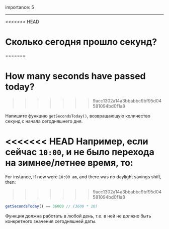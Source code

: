 importance: 5

---

<<<<<<< HEAD
# Сколько сегодня прошло секунд?
=======
# How many seconds have passed today?
>>>>>>> 9acc1302a14a3bbabbc9bf95d04581094bd0f1a8

Напишите функцию `getSecondsToday()`, возвращающую количество секунд с начала сегодняшнего дня.

<<<<<<< HEAD
Например, если сейчас `10:00`, и не было перехода на зимнее/летнее время, то:
=======
For instance, if now were `10:00 am`, and there was no daylight savings shift, then:
>>>>>>> 9acc1302a14a3bbabbc9bf95d04581094bd0f1a8

```js
getSecondsToday() == 36000 // (3600 * 10)
```

Функция должна работать в любой день, т.е. в ней не должно быть конкретного значения сегодняшней даты.
